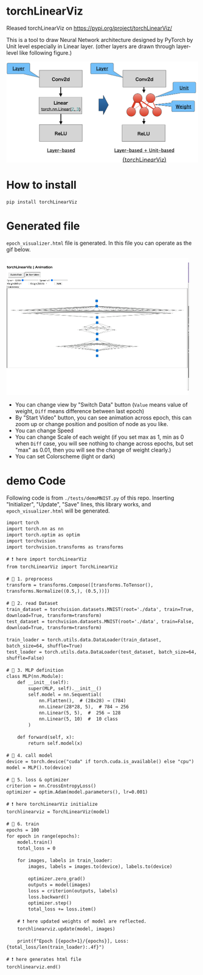 # torchLinearViz
Rleased torchLinearViz on https://pypi.org/project/torchLinearViz/

This is a tool to draw Neural Network architecture designed by PyTorch by Unit level especially in Linear layer. (other layers are drawn through layer-level like following figure.)

![demo image](./image/overview.png)


# How to install
```
pip install torchLinearViz
```

# Generated file
`epoch_visualizer.html` file is generated. In this file you can operate as the gif below.

![demo of html file usage](./movie/manual.gif)

- You can change view by "Switch Data" button (`Value` means value of weight, `Diff` means difference between last epoch)
- By "Start Video" button, you can see animation across epoch, this can zoom up or change position and position of node as you like.
- You can change Speed
- You can change Scale of each weight (if you set max as 1, min as 0 when `Diff` case, you will see nothing to change across epochs, but set "max" as 0.01, then you will see the change of weight clearly.)
- You can set Colorscheme (light or dark)

# demo Code
 Following code is from `./tests/demoMNIST.py` of this repo. Inserting "Initializer", "Update", "Save" lines, this library works, and `epoch_visualizer.html` will be generated.

```
import torch
import torch.nn as nn
import torch.optim as optim
import torchvision
import torchvision.transforms as transforms

# ❗️ here import torchLinearViz
from torchLinearViz import TorchLinearViz

# 🔹 1. preprocess
transform = transforms.Compose([transforms.ToTensor(), transforms.Normalize((0.5,), (0.5,))])

# 🔹 2. read Dataset
train_dataset = torchvision.datasets.MNIST(root='./data', train=True, download=True, transform=transform)
test_dataset = torchvision.datasets.MNIST(root='./data', train=False, download=True, transform=transform)

train_loader = torch.utils.data.DataLoader(train_dataset, batch_size=64, shuffle=True)
test_loader = torch.utils.data.DataLoader(test_dataset, batch_size=64, shuffle=False)

# 🔹 3. MLP definition
class MLP(nn.Module):
    def __init__(self):
        super(MLP, self).__init__()
        self.model = nn.Sequential(
            nn.Flatten(),  # (28x28) → (784)
            nn.Linear(28*28, 5),  # 784 → 256 
            nn.Linear(5, 5),  #  256 → 128
            nn.Linear(5, 10)  #  10 class
        )

    def forward(self, x):
        return self.model(x)

# 🔹 4. call model
device = torch.device("cuda" if torch.cuda.is_available() else "cpu")
model = MLP().to(device)

# 🔹 5. loss & optimizer
criterion = nn.CrossEntropyLoss()
optimizer = optim.Adam(model.parameters(), lr=0.001)

# ❗️ here torchLinearViz initialize
torchlinearviz = TorchLinearViz(model)

# 🔹 6. train
epochs = 100
for epoch in range(epochs):
    model.train()
    total_loss = 0

    for images, labels in train_loader:
        images, labels = images.to(device), labels.to(device)

        optimizer.zero_grad()
        outputs = model(images)
        loss = criterion(outputs, labels)
        loss.backward()
        optimizer.step()
        total_loss += loss.item()

    # ❗️ here updated weights of model are reflected.
    torchlinearviz.update(model, images)

    print(f"Epoch [{epoch+1}/{epochs}], Loss: {total_loss/len(train_loader):.4f}")

# ❗️ here generates html file
torchlinearviz.end()
```
